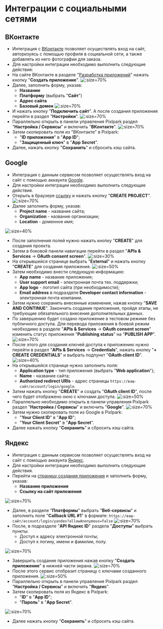 # Интеграции с социальными сетями

## ВКонтакте
* Интеграция с [ВКонтакте](https://vk.com) позволяет осуществлять вход на сайт, авторизуясь с помощью профиля в социальной сети, а также добавлять из него фотографии для заказа.
* Для настройки интеграции необходимо выполнить следующие действия:
* На сайте ВКонтакте в разделе "[Разработка приложений](https://dev.vk.com)" нажать кнопку "__Создать приложение__".
![](../_media/integration/vk01.png ':size=70%')
* Далее, заполнить форму, указав:
    + __Название__
    + __Платформу__ (выбрать "__Сайт__")
    + __Адрес сайта__
    + __Базовый домен__
    ![](../_media/integration/vk02.png ':size=70%')
* И нажать кнопку "__Подключить сайт__". А после создания приложения перейти в раздел "__Настройки__".
![](../_media/integration/vk03.png ':size=70%')
* Параллельно открыть в панели управления Pixlpark раздел "__Настройка / Сервисы__" и включить "__ВКонтакте__".
![](../_media/integration/vk04.png ':size=70%')
* Затем скопировать поля из "ВКонтакте" в Pixlpark:
    + "__ID приложения__" в "__App ID__";
    + "__Защищенный ключ__" в "__App Secret__".
* Далее, нажать кнопку "__Сохранить__" и сбросить кэш сайта.

## Google
* Интеграция с данным сервисом позволяет осуществлять вход на сайт с помощью аккаунта [Google](https://www.google.com).
* Для настройки интеграции необходимо выполнить следующие действия.
* Открыть в браузере [ссылку](https://console.cloud.google.com/cloud-resource-manager?pli=1) и нажать кнопку "__CREATE PROJECT__".
![](../_media/integration/google01.jpg ':size=70%')
* Далее заполнить форму, указав:
    + __Project name__ - название сайта;
    + __Organization__ - название организации;
    + __Location__ - доменное имя;

![](../_media/integration/google02.jpg ':size=40%')
* После заполнения полей нужно нажать кнопку "__CREATE__" для создания проекта.
* Затем в боковой панели навигации перейти в раздел "__APIs & Services__ &rarr; __OAuth consent screen__".
![](../_media/integration/google03.png ':size=30%')
* На открывшейся странице выбрать "__External__" и нажать кнопку "__CREATE__" для создания приложения.
![](../_media/integration/google04.jpg ':size=50%')
* Затем необходимо внести следующую информацию:
    + __App name__ - название приложения;
    + __User support email__ - электронная почта тех. поддержки;
    + __App logo__ - логотип сайта (при необходимости);
    + __Email address__ в подразделе __Developer contact information__ - электронная почта компании.
* Затем нужно сохранить внесенные изменения, нажав кнопку "__SAVE AND CONTINUE__". Закончить создание приложения, пройдя этапы, не требующие обязательного внесения дополнительных данных.
* По завершению будет создано приложение в тестовом режиме без публичного доступа. Для перевода приложения в боевой режим необходимо в разделе "__APIs & Services__ &rarr; __OAuth consent screen__" изменить статус приложения "__Publishing status__" на "__PUBLISH APP__".
![](../_media/integration/google05.jpg ':size=70%')
* После этого для создания ключей доступа к приложению нужно перейти в раздел "__APIs & Services__ &rarr; __Credentials__", нажать кнопку "__+ CREATE CREDENTIALS__" и выбрать подпункт "__OAuth client ID__".
![](../_media/integration/google06.jpg ':size=40%')
* На открывшейся странице нужно заполнить поля:
    + __Application type__ - тип приложения (выбрать "__Web application__");
    + __Name__ - название сайта;
    + __Authorized redirect URIs__ - адрес страницы `https://ваш-сайт/account/login/google`.
* Затем нажать кнопку "__CREATE__" и создать "__OAuth client ID__", после чего будет отображено окно с ключами доступа.
![](../_media/integration/google07.jpg ':size=50%')
* Параллельно необходимо открыть в панели управления Pixlpark раздел "__Настройка / Сервисы__" и включить "__Google__".
![](../_media/integration/google08.jpg ':size=70%')
* Затем нужно скопировать поля из Google в Pixlpark:
    + "__Your Client ID__" в "__App ID__";
    + "__Your Client Secret__" в "__App Secret__".
* Далее нажать кнопку "__Сохранить__" и сбросить кэш сайта.

## Яндекс
* Интеграция с данным сервисом позволяет осуществлять вход на сайт с помощью  аккаунта [Яндекс](https://yandex.ru).
* Для настройки интеграции необходимо выполнить следующие действия.
* Перейти на [страницу создания приложения](https://oauth.yandex.ru/client/new) и заполнить форму, указав:
    + __Название приложения__
    + __Ссылку на сайт приложения__

![](../_media/integration/ya01.jpg ':size=70%')
* Далее, в разделе "__Платформы__" выбрать "__Веб-сервисы__" и заполнить поле "__Callback URL #1__" в формате: `https://ваш-сайт/account/login/yandex?allowAnonymous=false`
![](../_media/integration/ya02.jpg ':size=70%')
* После, в подразделе "__API Яндекс ID__" раздела "__Доступы__" выбрать пункты:
    + Доступ к адресу электронной почты;
    + Доступ к логину, имени и фамилии, полу.

![](../_media/integration/ya03.jpg ':size=70%')
* Завершить создание приложения нажав кнопку "__Создать приложение__" в нижней части экрана.
![](../_media/integration/ya04.jpg ':size=70%')
* После этого сервис отобразит страницу с ключами созданного приложения.
![](../_media/integration/ya05.jpg ':size=50%')
* Параллельно открыть в панели управления Pixlpark раздел "__Настройка / Сервисы__" и включить "__Яндекс__".
* Затем скопировать поля из Яндекс в Pixlpark:
    + "__ID__" в "__App ID__";
    + "__Пароль__" в "__App Secret__".

![](../_media/integration/ya06.jpg ':size=70%')
* Далее нажать кнопку "__Сохранить__" и сбросить кэш сайта.
